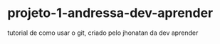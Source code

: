 # projeto-1-andressa-dev-aprender
tutorial de como usar o git, criado pelo jhonatan da dev aprender
